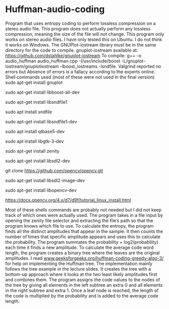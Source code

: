# Huffman-audio-coding
Program that uses entropy coding to perform lossless compression on a stereo audio file. This program does not actually perform any lossless compression, meaning the size of the file will not change. This program only works on stereo audio files. I have only tested this on Ubuntu. I do not think it works on Windows. The GNUPlot-iostream library must be in the same directory for the code to compile.
gnuplot-iostream available at: https://github.com/dstahlke/gnuplot-iostream
To compile: g++ -o audio_huffman audio_huffman.cpp -I/usr/include/boost -L/gnuplot-iostream/gnuplotiostream -lboost_iostreams -lsndfile.
Valgrind reported no errors but Absence of errors is a fallacy according to the experts online.
Shell commands used (most of these were not used in the final version)
sudo apt-get install gnuplot

sudo apt-get install libboost-all-dev

sudo apt-get install libsndfile1

sudo apt install sndfile

sudo apt-get install libsndfile1-dev

sudo apt install qtbase5-dev

sudo apt install libgtk-3-dev

sudo apt-get install zenity

sudo apt-get install libsdl2-dev

git clone https://github.com/opencv/opencv.git

sudo apt-get install libsdl2-image-dev

sudo apt-get install libopencv-dev

https://docs.opencv.org/4.x/d7/d9f/tutorial_linux_install.html

Most of these shells commands are probably not needed but I did not keep track of which ones were actually used.
The program takes in a file input by opening the zenity file selector and extracting the file’s path so that the program knows which file to use. To calculate the entropy, the program finds all the distinct amplitudes that appear in the sample. It then counts the number of times that specific amplitude appears and uses this to calculate the probability. The program summates the probability + log2(probability) each time it finds a new amplitude. To calculate the average code word length, the program creates a binary tree where the leaves are the original amplitudes. I read www.geeksforgeeks.org/huffman-coding-greedy-algo-3/ for help on implementing the Huffman tree. The implementation mainly follows the tree example in the lecture slides. It creates the tree with a bottom-up approach where it looks at the two least likely amplitudes first and combines them. The program assigns the code values to the nodes of the tree by giving all elements in the left subtree an extra 0 and all elements in the right subtree and extra 1. Once a leaf node is reached, the length of the code is multiplied by the probability and is added to the average code length. 
